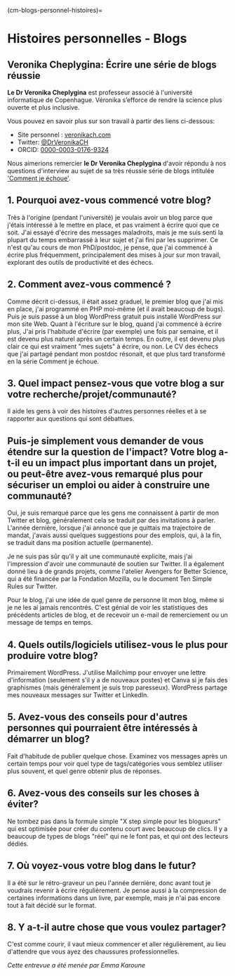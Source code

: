 (cm-blogs-personnel-histoires)=
# Histoires personnelles - Blogs

## Veronika Cheplygina: Écrire une série de blogs réussie

**Le Dr Veronika Cheplygina** est professeur associé à l'université informatique de Copenhague. Véronika s’efforce de rendre la science plus ouverte et plus inclusive.

Vous pouvez en savoir plus sur son travail à partir des liens ci-dessous:
* Site personnel : [veronikach.com](https://veronikach.com/)
* Twitter: [@DrVeronikaCH](https://twitter.com/DrVeronikaCH)
* ORCID: [0000-0003-0176-9324](https://orcid.org/0000-0003-0176-9324)

Nous aimerions remercier **le Dr Veronika Cheplygina** d'avoir répondu à nos questions d'interview au sujet de sa très réussie série de blogs intitulée ['Comment je échoue'](https://veronikach.com/failure/).

## 1. Pourquoi avez-vous commencé votre blog?

Très à l'origine (pendant l'université) je voulais avoir un blog parce que j'étais intéressé à le mettre en place, et pas vraiment à écrire quoi que ce soit. J'ai essayé d'écrire des messages maladroits, mais je me suis senti la plupart du temps embarrassé à leur sujet et j'ai fini par les supprimer. Ce n'est qu'au cours de mon PhD/postdoc, je pense, que j'ai commencé à écrire plus fréquemment, principalement des mises à jour sur mon travail, explorant des outils de productivité et des échecs.

## 2. Comment avez-vous commencé ?

Comme décrit ci-dessus, il était assez graduel, le premier blog que j'ai mis en place, j'ai programmé en PHP moi-même (et il avait beaucoup de bugs). Puis je suis passé à un blog WordPress gratuit puis installé WordPress sur mon site Web. Quant à l'écriture sur le blog, quand j'ai commencé à écrire plus, J'ai pris l'habitude d'écrire (par exemple) une fois par semaine, et il est devenu plus naturel après un certain temps. En outre, il est devenu plus clair ce qui est vraiment "mes sujets" à écrire, ou non. Le CV des échecs que j'ai partagé pendant mon postdoc résonait, et que plus tard transformé en la série Comment je échoue.

## 3. Quel impact pensez-vous que votre blog a sur votre recherche/projet/communauté?

Il aide les gens à voir des histoires d'autres personnes réelles et à se rapporter aux questions qui sont débattues.

## Puis-je simplement vous demander de vous étendre sur la question de l'impact? Votre blog a-t-il eu un impact plus important dans un projet, ou peut-être avez-vous remarqué plus pour sécuriser un emploi ou aider à construire une communauté?

Oui, je suis remarqué parce que les gens me connaissent à partir de mon Twitter et blog, généralement cela se traduit par des invitations à parler. L'année dernière, lorsque j'ai annoncé que je quittais ma trajectoire de mandat, j'avais aussi quelques suggestions pour des emplois, qui, à la fin, se traduit dans ma position actuelle (permanente).

Je ne suis pas sûr qu'il y ait une communauté explicite, mais j'ai l'impression d'avoir une communauté de soutien sur Twitter. Il a également donné lieu à de grands projets, comme l'atelier Avengers for Better Science, qui a été financée par la Fondation Mozilla, ou le document Ten Simple Rules sur Twitter.

Pour le blog, j'ai une idée de quel genre de personne lit mon blog, même si je ne les ai jamais rencontrés. C'est génial de voir les statistiques des précédents articles de blog, et de recevoir un e-mail de remerciement ou un message de temps en temps.


## 4. Quels outils/logiciels utilisez-vous le plus pour produire votre blog?

Primairement WordPress. J'utilise Mailchimp pour envoyer une lettre d'information (seulement s'il y a de nouveaux postes) et Canva si je fais des graphismes (mais généralement je suis trop paresseux). WordPress partage mes nouveaux messages sur Twitter et LinkedIn.

## 5. Avez-vous des conseils pour d'autres personnes qui pourraient être intéressés à démarrer un blog?

Fait d'habitude de publier quelque chose. Examinez vos messages après un certain temps pour voir quel type de tags/catégories vous semblez utiliser plus souvent, et quel genre obtenir plus de réponses.

## 6. Avez-vous des conseils sur les choses à éviter?

Ne tombez pas dans la formule simple "X step simple pour les blogueurs" qui est optimisée pour créer du contenu court avec beaucoup de clics. Il y a beaucoup de types de blogs "réel" qui ne le font pas, et qui ont des lecteurs dédiés.

## 7. Où voyez-vous votre blog dans le futur?

Il a été sur le rétro-graveur un peu l'année dernière, donc avant tout je voudrais revenir à écrire régulièrement. Je pense aussi à la compression de certaines informations dans un livre, par exemple, mais je n'ai pas encore tout à fait décidé sur le format.

## 8. Y a-t-il autre chose que vous voulez partager?

C'est comme courir, il vaut mieux commencer et aller régulièrement, au lieu d'attendre que vous ayez des chaussures professionnelles.

*Cette entrevue a été menée par Emma Karoune*
